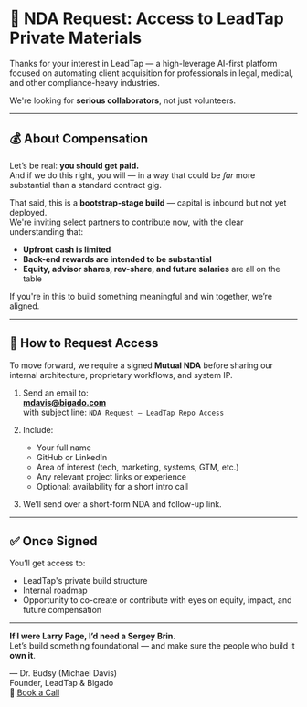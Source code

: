 # 🔐 NDA Request: Access to LeadTap Private Materials

Thanks for your interest in LeadTap — a high-leverage AI-first platform focused on automating client acquisition for professionals in legal, medical, and other compliance-heavy industries.

We're looking for **serious collaborators**, not just volunteers.

---

## 💰 About Compensation

Let’s be real: **you should get paid.**  
And if we do this right, you will — in a way that could be *far* more substantial than a standard contract gig.

That said, this is a **bootstrap-stage build** — capital is inbound but not yet deployed.  
We're inviting select partners to contribute now, with the clear understanding that:

- **Upfront cash is limited**
- **Back-end rewards are intended to be substantial**
- **Equity, advisor shares, rev-share, and future salaries** are all on the table

If you're in this to build something meaningful and win together, we’re aligned.

---

## 📝 How to Request Access

To move forward, we require a signed **Mutual NDA** before sharing our internal architecture, proprietary workflows, and system IP.

1. Send an email to:  
   **mdavis@bigado.com**  
   with subject line: `NDA Request – LeadTap Repo Access`

2. Include:
   - Your full name  
   - GitHub or LinkedIn  
   - Area of interest (tech, marketing, systems, GTM, etc.)  
   - Any relevant project links or experience  
   - Optional: availability for a short intro call

3. We’ll send over a short-form NDA and follow-up link.

---

## ✅ Once Signed

You’ll get access to:
- LeadTap's private build structure  
- Internal roadmap  
- Opportunity to co-create or contribute with eyes on equity, impact, and future compensation

---

**If I were Larry Page, I’d need a Sergey Brin.**  
Let’s build something foundational — and make sure the people who build it **own it**.

— Dr. Budsy (Michael Davis)  
Founder, LeadTap & Bigado  
📅 [Book a Call](https://bigado.com/book)
